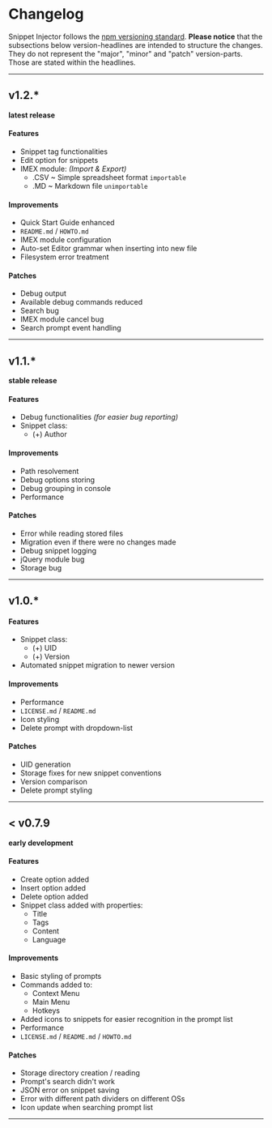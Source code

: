 # Changelog
Snippet Injector follows the [npm versioning standard](https://docs.npmjs.com/getting-started/semantic-versioning).
**Please notice** that the subsections below version-headlines are intended to structure the changes.
They do not represent the "major", "minor" and "patch" version-parts. Those are stated within the headlines.

-----------

## v1.2.*
**latest release**
#### Features
- Snippet tag functionalities
- Edit option for snippets
- IMEX module: *(Import & Export)*
  - .CSV ~ Simple spreadsheet format `importable`
  - .MD ~ Markdown file `unimportable`
#### Improvements
- Quick Start Guide enhanced
- `README.md` / `HOWTO.md`
- IMEX module configuration
- Auto-set Editor grammar when inserting into new file
- Filesystem error treatment
#### Patches
- Debug output
- Available debug commands reduced
- Search bug
- IMEX module cancel bug
- Search prompt event handling


---

## v1.1.*
**stable release**
#### Features
- Debug functionalities *(for easier bug reporting)*
- Snippet class:
  - (+) Author
#### Improvements
- Path resolvement
- Debug options storing
- Debug grouping in console
- Performance
#### Patches
- Error while reading stored files
- Migration even if there were no changes made
- Debug snippet logging
- jQuery module bug
- Storage bug


---

## v1.0.*

#### Features
- Snippet class:
  - (+) UID
  - (+) Version
- Automated snippet migration to newer version
#### Improvements
- Performance
- `LICENSE.md` / `README.md`
- Icon styling
- Delete prompt with dropdown-list
#### Patches
- UID generation
- Storage fixes for new snippet conventions
- Version comparison
- Delete prompt styling

---

## < v0.7.9
**early development**
#### Features
- Create option added
- Insert option added
- Delete option added
- Snippet class added with properties:
  - Title
  - Tags
  - Content
  - Language
#### Improvements
- Basic styling of prompts
- Commands added to:
  - Context Menu
  - Main Menu
  - Hotkeys
- Added icons to snippets for easier recognition in the prompt list
- Performance
- `LICENSE.md` / `README.md` / `HOWTO.md`
#### Patches
- Storage directory creation / reading
- Prompt's search didn't work
- JSON error on snippet saving
- Error with different path dividers on different OSs
- Icon update when searching prompt list

---
